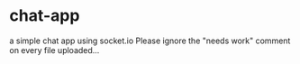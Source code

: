 # chat-app
a simple chat app using socket.io
Please ignore the "needs work" comment on every file uploaded...
